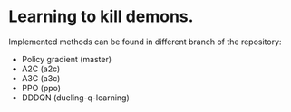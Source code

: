 # Learning to kill demons.

Implemented methods can be found in different branch of the repository:
* Policy gradient (master)
* A2C (a2c)
* A3C (a3c)
* PPO (ppo)
* DDDQN (dueling-q-learning)




